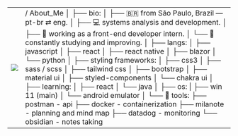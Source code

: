 <table>
  <tr>
    <td>
      <img src="https://pbs.twimg.com/media/GtV_x0yWgAEpYVf?format=jpg&name=900x900" style="max-height: 520px;" />
    </td>
    <td>
<div>
/ About_Me
│
├──  bio:
│   ├── 🇧🇷 from São Paulo, Brazil — pt-br ⇄ eng.
│   ├── 💻 systems analysis and development.
│   ├── 🧪 working as a front-end developer intern.
│   └── 📖 constantly studying and improving.
│
├──  langs:
│   ├── javascript
│   ├── react
│   ├── react native
│   ├── blazor
│   └── python
│
├──  styling frameworks:
│   ├── css3
│   ├── sass / scss
│   ├── tailwind css
│   ├── bootstrap
│   ├── material ui
│   ├── styled-components
│   └── chakra ui
│
├──  learning:
│   ├── react
│   └── java
│
├──  os:
|   ├── win 11 (main)
│   └── android emulator
│
└── 🧰 tools:
    ├── postman - api
    ├── docker - containerization
    ├── milanote - planning and mind map
    ├── datadog - monitoring
    └── obsidian - notes taking
</div>
    </td>
  </tr>
</table>

